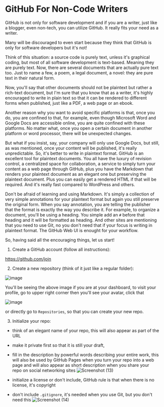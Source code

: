 # GitHub For Non-Code Writers
GitHub is not only for software development and if you 
are a writer, just like a blogger, even non-tech, 
you can utilize GitHub. It really fits your need
as a writer. 

Many will be discouraged to even start because
they think that GitHub is only for software
developers but it's not!

Think of this situation: a source code is purely
text, unless it's graphical coding, but most
of all software development is text-based.
Meaning they are purely text. Now, there are 
several documents that are actually pure text
too. Just to name a few, a poem, a legal document, 
a novel: they are pure text in their natural form.

Now, you'll say that other documents should not
be plaintext but rather a rich-text document, but
I'm sure that you know that as a writer, it's 
highly encouraged to write in plain text
so that it can be rendered to different 
forms when published, just like a PDF, 
a web page or an ebook. 

Another reason why you want to avoid specific
platforms is that, once you do, you
are confined to that, for example, even
though Microsoft Word and Google Docs 
are accessible online, you are quite confined
with these platforms. No matter what,
once you open a certain document in another
platform or word processor, there will be 
unexpected changes. 

But what if you insist, say, your company
will only use Google Docs, but still, 
as was mentioned, once your content
will be published, it's really unpredictable.
So, it's better to write in plaintext format.
GitHub is an excellent tool for plaintext
documents. You all have the luxury of
revision control, a centralized space
for collaboration, a service
to simply turn your content 
as a web page through GitHub,
plus you have the Markdown that renders
your plaintext document 
as an elegant one but preserving the 
plaintext document. Plus you can easily
get a rendered HTML if that will be
required. And it's really fast
compared to WordPress and others.

Don't be afraid of learning and using
Markdown. It's simply a collection of very 
simple annotations for
your plaintext format but again you
still preserve the original form.
When you say annotation, you
are telling the publisher that the 
format is exactly the way you
describe it. For example, to organize
a document, you'll be using a heading.
You simple add an `#` before that heading
and it will be formatted as heading.
And other sites are mentioning that
you need to use Git, no you don't
need that if your focus is writing in
plaintext format. The GitHub Web UI 
is enought for your workflow. 

So, having said all the encouraging
things, let us start!

1. Create a GitHub account (follow
all instructions):

<https://github.com/join> 

2. Create a new repository (think
of it just like a regular folder):

![image](https://user-images.githubusercontent.com/47092464/115019206-72797e00-9eeb-11eb-9f7e-33345612afe4.png)

You'll be seeing the above image if 
you are at your dashboard, to visit
your profile, go to upper right corner
then you'll see your avatar, click that

![image](https://user-images.githubusercontent.com/47092464/115019320-9fc62c00-9eeb-11eb-8f04-eb49e6974a32.png)

or directly go to `Repositories`,
so that you can create your new repo.

3. Initialize your repo:
- think of an elegant name of your repo, this will also
appear as part of the URL 
- make it private first so that it is still your draft, 
- fill in the description by powerful words describing
your entire work, this will also be used by GitHub Pages
when you turn your repo into a web page and
will also appear as short description when you share
your repo on social networking sites
![Screenshot (13)](https://user-images.githubusercontent.com/47092464/115019416-c4ba9f00-9eeb-11eb-98ad-55295af0057a.png)

- initialize a license or don't include, GitHub rule is that
when there is no license, it's copyright
- don't include `.gitignore`, it's needed when
you use Git, but you don't need this
![Screenshot (14)](https://user-images.githubusercontent.com/47092464/115019425-c6846280-9eeb-11eb-9f61-76cfbffd1b7d.png)


